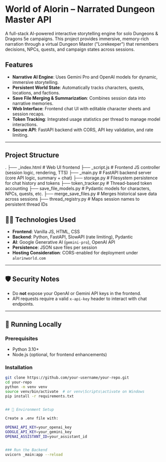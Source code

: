 # World of Alorin – Narrated Dungeon Master API

A full-stack AI-powered interactive storytelling engine for solo Dungeons & Dragons 5e campaigns. This project provides immersive, memory-rich narration through a virtual Dungeon Master ("Lorekeeper") that remembers decisions, NPCs, quests, and campaign states across sessions.

## Features

- **Narrative AI Engine**: Uses Gemini Pro and OpenAI models for dynamic, immersive storytelling.
- **Persistent World State**: Automatically tracks characters, quests, locations, and factions.
- **Save File Merging & Summarization**: Combines session data into narrative memories.
- **Web Interface**: Frontend chat UI with editable character sheets and session recaps.
- **Token Tracking**: Integrated usage statistics per thread to manage model interactions.
- **Secure API**: FastAPI backend with CORS, API key validation, and rate limiting.

---

## Project Structure
.
├── _index.html # Web UI frontend
├── _script.js # Frontend JS controller (session logic, rendering, TTS)
├── _main.py # FastAPI backend server (core API logic, summary + chat)
├── storage.py # Filesystem persistence for chat history and tokens
├── token_tracker.py # Thread-based token accounting
├── save_file_models.py # Pydantic models for characters, NPCs, quests, etc.
├── merge_save_files.py # Merges historical save data across sessions
├── thread_registry.py # Maps session names to persistent thread IDs

## 🧑‍💻 Technologies Used

- **Frontend**: Vanilla JS, HTML, CSS
- **Backend**: Python, FastAPI, SlowAPI (rate limiting), Pydantic
- **AI**: Google Generative AI (`gemini-pro`), OpenAI API
- **Persistence**: JSON save files per session
- **Hosting Consideration**: CORS-enabled for deployment under `alorinworld.com`

---

## 🛡️ Security Notes

- Do **not** expose your OpenAI or Gemini API keys in the frontend.
- API requests require a valid `x-api-key` header to interact with chat endpoints.

---

## 🔧 Running Locally

### Prerequisites

- Python 3.10+
- Node.js (optional, for frontend enhancements)

### Installation

```bash
git clone https://github.com/your-username/your-repo.git
cd your-repo
python -m venv venv
source venv/bin/activate  # or venv\Scripts\activate on Windows
pip install -r requirements.txt


## 🔧 Environment Setup

Create a .env file with:

OPENAI_API_KEY=your_openai_key
GOOGLE_API_KEY=your_gemini_key
OPENAI_ASSISTANT_ID=your_assistant_id


### Run the Backend
uvicorn _main:app --reload
